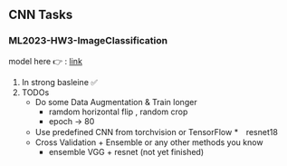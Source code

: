 ## CNN Tasks
### ML2023-HW3-ImageClassification
model here :point_right: : [link](https://github.com/stephanie0324/ML_practrice/blob/master/CNN/ML2023-HW3-ImageClassification.ipynb)
1. In strong basleine :white_check_mark:
2. TODOs
   * Do some Data Augmentation & Train longer
      * ramdom horizontal flip , random crop
      * epoch -> 80
   * Use predefined CNN from torchvision or TensorFlow 
      *　resnet18
   * Cross Validation + Ensemble or any other methods you know
      * ensemble VGG + resnet (not yet finished)

